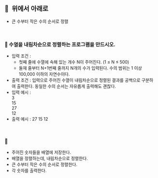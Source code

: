 ## **🧸  위에서 아래로**

- 큰 수부터 작은 수의 순서로 정렬
<br/>

### **🚪 수열을 내림차순으로 정렬하는 프로그램을 만드시오.**

- 입력 조건 :
    - 첫째 줄에 수열에 속해 있는 개수 N이 주어진다. (1 ≤ N ≤ 500)
    - 둘재 줄부터 N+1번째 줄까지 N개의 수가 입력된다. 수의 범위는 1 이상 100,000 이하의 자연수이다.
- 출력 조건 : 입력으로 주어진 수열이 내림차순으로 정렬된 결과를 공백으로 구분하여 출력한다. 동일한 수의 순서는 자유롭게 출력해도 괜찮다.
- 입력 예시 : <br/>
    3 <br/>
    15 <br/>
    27 <br/>
    12 <br/>
- 출력 예시 : 27 15 12
<br/>

### **🔑**

- 주어진 숫자들을 배열에 저장한다.
- 배열을 정렬하는데, 내림차순으로 정렬한다.
- 큰 수부터 작은 수의 순서로 정렬한다.
- 각 숫자를 출력한다.
